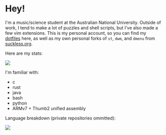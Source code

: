 # Hey!

I'm a music/science student at the Australian National University. Outside of work, I tend to make a lot of puzzles and shell scripts, but I've also made a few vim extensions. This is my personal account, so you can find my [dotfiles](https://github.com/nebulaeandstars/dotfiles) here, as well as my own personal forks of `st`, `dwm`, and `dmenu` from [suckless.org](https://suckless.org).

Here are my stats:

<img src="https://github-readme-stats.vercel.app/api?username=nebulaeandstars&show_icons=true&hide_border=true&&count_private=true&include_all_commits=true&theme=nightowl" />

I'm familiar with:
- c
- rust
- java
- bash
- python
- ARMv7 + Thumb2 unified assembly

Language breakdown (private repositories ommitted):

<img src="https://github-readme-stats.vercel.app/api/top-langs/?username=nebulaeandstars&show_icons=true&hide_border=true&&count_private=true&include_all_commits=true&theme=nightowl&layout=compact" />
